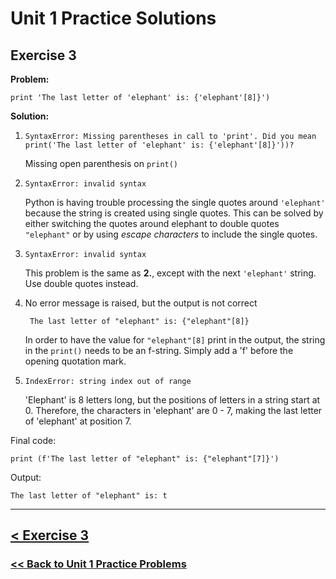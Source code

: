 # Unit 1 Practice Solutions

## **Exercise 3**

**Problem:**
    
    print 'The last letter of 'elephant' is: {'elephant'[8]}')

**Solution:**

1. `SyntaxError: Missing parentheses in call to 'print'. Did you mean print('The last letter of 'elephant' is: {'elephant'[8]}'))?`

    Missing open parenthesis on `print()`

2. `SyntaxError: invalid syntax`

    Python is having trouble processing the single quotes around `'elephant'` because the string is created using single quotes. This can be solved by either switching the quotes around elephant to double quotes `"elephant"` or by using *escape characters* to include the single quotes.

3. `SyntaxError: invalid syntax`

    This problem is the same as **2.**, except with the next `'elephant'` string. Use double quotes instead. 

4. No error message is raised, but the output is not correct

        The last letter of "elephant" is: {"elephant"[8]}

    In order to have the value for `"elephant"[8]` print in the output, the string in the `print()` needs to be an f-string. Simply add a 'f' before the opening quotation mark.

5. `IndexError: string index out of range`

    'Elephant' is 8 letters long, but the positions of letters in a string start at 0. Therefore, the characters in 'elephant' are 0 - 7, making the last letter of 'elephant' at position 7.

Final code:

    print (f'The last letter of "elephant" is: {"elephant"[7]}')

Output: 

    The last letter of "elephant" is: t

---
## [< Exercise 3](../exercise_3.md)

### [<< Back to Unit 1 Practice Problems](/practice/unit_1/)